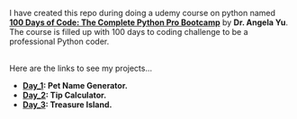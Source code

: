 I have created this repo during doing a udemy course on python named <br>
**[100 Days of Code: The Complete Python Pro Bootcamp](https://www.udemy.com/course/100-days-of-code/)** by **Dr. Angela Yu**. <br>
The course is filled up with 100 days to coding challenge to be a professional Python coder. <br> <br>

Here are the links to see my projects...<br>
- **[Day_1](https://replit.com/@sardaarNiamotullah/petNameGenerator#main.py): Pet Name Generator.**
- **[Day_2](https://replit.com/@sardaarNiamotullah/tipCalculator#main.py): Tip Calculator.**
- **[Day_3](https://replit.com/@sardaarNiamotullah/treasureIsland#main.py): Treasure Island.**

[//]: # (Takeaway Keywords)
<!--
* f-string: print(f"adhfei {variable}")
* format: twoDecimalPointAfterNumber = "{:.2f}".format(variable)
* lower(): string.lower() // "RATUL".lower() = "ratul"
* count(): string.count() // "niamotullahRatul".count(a) = 3
* print("""
""")
*
-->